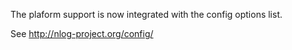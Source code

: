 The plaform support is now integrated with the config options list.

See http://nlog-project.org/config/